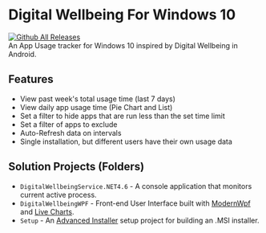 # Digital Wellbeing For Windows 10
[![Github All Releases](https://img.shields.io/github/downloads/christiankyle-ching/DigitalWellbeingForWindows/total.svg)](https://github.com/christiankyle-ching/DigitalWellbeingForWindows/releases)<br>
An App Usage tracker for Windows 10 inspired by Digital Wellbeing in Android.

## Features
- View past week's total usage time (last 7 days)
- View daily app usage time (Pie Chart and List)
- Set a filter to hide apps that are run less than the set time limit
- Set a filter of apps to exclude
- Auto-Refresh data on intervals
- Single installation, but different users have their own usage data

## Solution Projects (Folders)
- `DigitalWellbeingService.NET4.6` - A console application that monitors current active process.
- `DigitalWellbeingWPF` - Front-end User Interface built with [ModernWpf](https://github.com/Kinnara/ModernWpf) and [Live Charts](https://lvcharts.net/).
- `Setup` - An [Advanced Installer](https://www.advancedinstaller.com/) setup project for building an .MSI installer.
